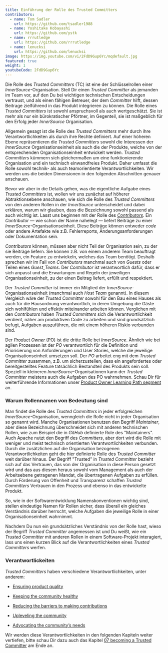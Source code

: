```yaml
---
title: Einführung der Rolle des Trusted Committers
contributors:
  - name: Tom Sadler
    url: https://github.com/tsadler1988
  - name: Yoshitake Kobayashi
    url: https://github.com/ystk
  - name: rrrutledge
    url: https://github.com/rrrutledge
  - name: lenucksi
    url: https://github.com/lenucksi
image: https://img.youtube.com/vi/2FdD9Gup6Yc/mqdefault.jpg
featured: true
weight: 1
youtubeCode: 2FdD9Gup6Yc
---
```

<div class="paragraph pagenumrestart">
<p>Die Rolle des <em>Trusted Committers</em> (TC) ist eine der Schlüsselrollen einer
<em>InnerSource</em>-Organisation. Stell Dir einen <em>Trusted Committer</em> als jemanden im Team vor, auf den Du bei wichtigen technischen Entscheidungen
 vertraust, und als einen fähigen Betreuer, der dem <em>Committer</em> hilft, dessen Beitrage zielführend in das Produkt integrieren zu können. Die Rolle eines <em>Trusted Committers</em>
ist sowohl anspruchsvoll als auch wertgeschätzt. Sie ist mehr als nur ein bürokratischer Pförtner, im Gegenteil, sie ist maßgeblich für den Erfolg jeder <em>InnerSource</em> Organisation.</p>
</div>
<div class="paragraph">
<p>Allgemein gesagt ist die Rolle des <em>Trusted Committers</em> mehr durch ihre Verantwortlichkeiten als durch ihre Rechte definiert.
Auf einer höheren Ebene repräsentieren die <em>Trusted Committers</em> sowohl die Interessen der <em>InnerSource</em> Organisationseinheit als auch die der Produkte,
welche von der entsprechenden Organisationseinheit entwickelt werden. <em>Trusted Committers</em> kümmern sich gleichermaßen um eine funktionierende Organisation und ein technisch einwandfreies Produkt.
 Daher umfasst die Rolle sowohl technik- als auch teamorientierte Verantwortlichkeiten.
Wir werden uns die beiden Dimensionen in den folgenden Abschnitten genauer anschauen.</p>
</div>
<div class="paragraph">
<p>Bevor wir aber in die Details gehen, was die eigentliche Aufgabe eines <em>Trusted Committers</em> ist, wollen wir uns zunächst auf höherer Abtraktionsebene anschauen,
wie sich die Rolle des <em>Trusted Committers</em> von den anderen Rollen in der <em>InnerSource</em> unterscheidet und dabei erklären, warum wir glauben, dass die
Bezeichnung sowohl  passend als auch wichtig ist. Lasst uns beginnen mit der Rolle des <a href="https://innersourcecommons.org/learn/learning-path/contributor"><em>Contributors</em></a>. Ein
<em>Contributor</em> — wie schon der Name nahelegt — liefert Beiträge zu einer <em>InnerSource</em>-Organisationseinheit.
 Diese Beiträge können entweder <em>code</em> oder andere Artefakte wie z.B. Fehlerreports, Änderungsanforderungen oder Dokumentation sein.</p>
</div>
<div class="paragraph">
<p><em>Contributors</em> können, müssen aber nicht Teil der Organisation sein, zu der sie Beiträge liefern. Sie können z.B. von einem anderem Team beauftragt werden, ein Feature zu entwickeln,
welches das Team benötigt. Deshalb sprechen wir im Fall von <em>Contributors</em> manchmal auch von <em>Guests</em> oder Teilen eines <em>Guest_Teams</em>. Der <em>Contributor</em> ist
 verantwortlich dafür, dass er sich anpasst und die Erwartungen und Regeln der jeweiligen Organisationseinheit, zu der einen Beitrag liefert, erfüllt und respektiert.</p>
</div>
<div class="paragraph">
<p>Der <em>Trusted Committer</em> ist immer ein Mitglied der <em>InnerSource</em>-Organisationseinheit (manchmal auch <em>Host Team</em> genannt). In diesem Vergleich wäre der
<em>Trusted Committer</em> sowohl für den Bau eines Hauses als auch für die Hausordnung verantwortlich, in deren Umgebung die Gäste sich wohlfühlen und effektiv
 miteinander arbeiten können. Verglichen mit den <em>Contributors</em> haben <em>Trusted Committers</em> sich die Verantwortlichkeit verdient, näher am produktiven Code zu
arbeiten und sind grundsätzlich befugt, Aufgaben auszuführen, die mit einem höheren Riskio verbunden sind.</p>
</div>
<div class="paragraph">
<p>Der <a href="https://innersourcecommons.org/learn/learning-path/product-owner"><em>Product Owner</em> (PO)</a> ist die dritte
Rolle bei <em>InnerSource</em>. Ähnlich wie bei agilen Prozessen ist der <em>PO</em> verantwortlich für die Definition und Priorisierung von Anforderungen und User Stories,
welche die jeweilige Organisationseinheit umsetzen soll. Der <em>PO</em> arbeitet eng mit dem <em>Trusted Committer</em> zusammen, z.B. um sicherzustellen, dass ein angefordertes oder bereitgestelltes Feature
 tatsächlich Bestandteil des Produkts sein soll. Speziell in kleineren <em>InnerSource</em>-Organisationen kann der <em>Trusted Committer</em> meistens auch die Aufgaben des
PO wahrnehmen. Schau Dir für weiterführende Informationen unser <a href="https://innersourcecommons.org/learn/learning-path/product-owner">Product Owner Learning Path segment</a>
an.</p>
</div>
<div class="sect2">
<h3 id="_warum_rollennamen_von_bedeutung_sind">Warum Rollennamen von Bedeutung sind</h3>
<div class="paragraph">
<p>Man findet die Rolle des <em>Trusted Committers</em>  in jeder erfolgreichen <em>InnerSource</em>-Organisation, wenngleich die Rolle nicht in jeder Organisation so genannt
wird.
Manche Organisationen benutzen den Begriff <em>Maintainer</em>, aber diese Bezeichnung überschneidet sich mit anderen technischen Rollen, wie zum Beispiel
die in <em>GitHub</em> definierte Role des "Maintainers". Auch Apache nutzt den Begriff des
<em>Committers</em>, aber dort wird die Rolle mit weniger und meist technisch orientierten Verantwortlichkeiten verbunden.
Durch die zusätzlichen auf die Organisation bezogenen Verantwortlichkeiten geht die hier definierte Rolle des <em>Trusted Committer</em> weit darüber hinaus.
Der Begriff "Trusted" in <em>Trusted Committer</em> bezieht sich auf das Vertrauen, das von der Organisation in diese Person gesetzt wird und das aus diesem heraus
sowohl vom Management als auch der Arbeitsebene getragenen Mandat, die übertragenen Aufgaben zu erfüllen. Durch Förderung von Offenheit und Transparenz schaffen
<em>Trusted Committers</em> Vertrauen in den Prozess und ebenso in das entwickelte Produkt.</p>
</div>
<div class="paragraph">
<p>So, wie in der Softwarentwicklung Namenskonventionen wichtig sind, stellen eindeutige Namen für Rollen sicher, dass überall ein gleiches Verständnis darüber
herrscht, welche Aufgaben die jeweilige Rolle in einer Organisationseinheit wahrnimmt.</p>
</div>
<div class="paragraph">
<p>Nachdem Du nun ein grundsätzliches Verständnis von der Rolle hast, wieso der Begriff
<em>Trusted Committer</em> angemessen ist und Du weißt, wie ein <em>Trusted Committer</em> mit anderen Rollen in einem Software-Projekt interagiert, lass uns einen
kurzen Blick auf die Verantwortlichkeiten eines <em>Trusted Committers</em> werfen.</p>
</div>
</div>
<div class="sect2">
<h3 id="_verantwortlickeiten">Verantwortlickeiten</h3>
<div class="paragraph">
<p><em>Trusted Committers</em> haben verschiedene Verantwortlichkeiten, unter anderem:</p>
</div>
<div class="ulist">
<ul>
<li>
<p><a href="https://innersourcecommons.org/de/learn/learning-path/trusted-committer/02/">Ensuring product quality</a></p>
</li>
<li>
<p><a href="https://innersourcecommons.org/de/learn/learning-path/trusted-committer/03/">Keeping the community healthy</a></p>
</li>
<li>
<p><a href="https://innersourcecommons.org/de/learn/learning-path/trusted-committer/05/">Reducing the barriers to making contributions</a></p>
</li>
<li>
<p><a href="https://innersourcecommons.org/de/learn/learning-path/trusted-committer/04/">Upleveling the community</a></p>
</li>
<li>
<p><a href="https://innersourcecommons.org/de/learn/learning-path/trusted-committer/06/">Advocating the community&#8217;s needs</a></p>
</li>
</ul>
</div>
<div class="paragraph">
<p>Wir werden diese Verantwortlichkeiten in den folgenden Kapiteln weiter vertiefen, bitte schau Dir dazu auch das Kapitel <a href="https://innersourcecommons.org/de/learn/learning-path/trusted-committer/07/">07 becoming a Trusted Committer</a> am Ende an.</p>
</div>
</div>
<!--- This file autogenerated from https://github.com/InnerSourceCommons/InnerSourceLearningPath/blob/main/scripts -->